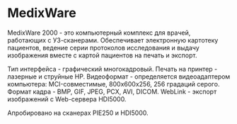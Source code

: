 # MedixWare
MedixWare 2000 - это компьютерный комплекс для врачей, работающих с УЗ-сканерами. Обеспечивает электронную картотеку пациентов, ведение серии протоколов исследования и выдачу изображения вместе с картой пациентов на печать и экспорт.

Тип интерфейса - графический многокадровый.
Печать на принтер - лазерные и струйные НР.
Видеоформат - определяется видеоадаптером компьютера: МСI-совместимые, 800х600х256, 256 градаций серого.
Формат кадра - BMP, GIF, JPEG, PCX, AVI, DICOM.
WebLink - экспорт изображений с Web-сервера HDI5000.

Апробировано на сканерах PIE250 и HDI5000.
